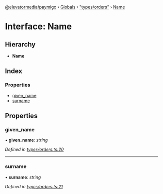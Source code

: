 [@elevatormedia/paymigo](../README.md) › [Globals](../globals.md) › ["types/orders"](../modules/_types_orders_.md) › [Name](_types_orders_.name.md)

# Interface: Name

## Hierarchy

-   **Name**

## Index

### Properties

-   [given_name](_types_orders_.name.md#given_name)
-   [surname](_types_orders_.name.md#surname)

## Properties

### given_name

• **given_name**: _string_

_Defined in [types/orders.ts:20](https://github.com/ELEVATORmedia/paymigo/blob/0b66b83/src/types/orders.ts#L20)_

---

### surname

• **surname**: _string_

_Defined in [types/orders.ts:21](https://github.com/ELEVATORmedia/paymigo/blob/0b66b83/src/types/orders.ts#L21)_
